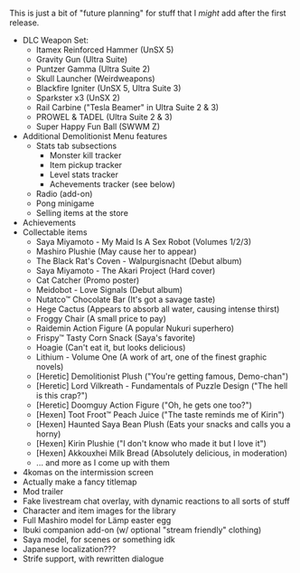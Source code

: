 This is just a bit of "future planning" for stuff that I *might* add
after the first release.

* DLC Weapon Set:
  - Itamex Reinforced Hammer (UnSX 5)
  - Gravity Gun (Ultra Suite)
  - Puntzer Gamma (Ultra Suite 2)
  - Skull Launcher (Weirdweapons)
  - Blackfire Igniter (UnSX 5, Ultra Suite 3)
  - Sparkster x3 (UnSX 2)
  - Rail Carbine ("Tesla Beamer" in Ultra Suite 2 & 3)
  - PROWEL & TADEL (Ultra Suite 2 & 3)
  - Super Happy Fun Ball (SWWM Z)
* Additional Demolitionist Menu features
  - Stats tab subsections
    - Monster kill tracker
    - Item pickup tracker
    - Level stats tracker
    - Achevements tracker (see below)
  - Radio (add-on)
  - Pong minigame
  - Selling items at the store
* Achievements
* Collectable items
  - Saya Miyamoto - My Maid Is A Sex Robot (Volumes 1/2/3)
  - Mashiro Plushie (May cause her to appear)
  - The Black Rat's Coven - Walpurgisnacht (Debut album)
  - Saya Miyamoto - The Akari Project (Hard cover)
  - Cat Catcher (Promo poster)
  - Meidobot - Love Signals (Debut album)
  - Nutatco™ Chocolate Bar (It's got a savage taste)
  - Hege Cactus (Appears to absorb all water, causing intense thirst)
  - Froggy Chair (A small price to pay)
  - Raidemin Action Figure (A popular Nukuri superhero)
  - Frispy™ Tasty Corn Snack (Saya's favorite)
  - Hoagie (Can't eat it, but looks delicious)
  - Lithium - Volume One (A work of art, one of the finest graphic novels)
  - [Heretic] Demolitionist Plush ("You're getting famous, Demo-chan")
  - [Heretic] Lord Vilkreath - Fundamentals of Puzzle Design ("The hell is this crap?")
  - [Heretic] Doomguy Action Figure ("Oh, he gets one too?")
  - [Hexen] Toot Froot™ Peach Juice ("The taste reminds me of Kirin")
  - [Hexen] Haunted Saya Bean Plush (Eats your snacks and calls you a horny)
  - [Hexen] Kirin Plushie ("I don't know who made it but I love it")
  - [Hexen] Akkouxhei Milk Bread (Absolutely delicious, in moderation)
  - ... and more as I come up with them
* 4komas on the intermission screen
* Actually make a fancy titlemap
* Mod trailer
* Fake livestream chat overlay, with dynamic reactions to all sorts of stuff
* Character and item images for the library
* Full Mashiro model for Lämp easter egg
* Ibuki companion add-on (w/ optional "stream friendly" clothing)
* Saya model, for scenes or something idk
* Japanese localization???
* Strife support, with rewritten dialogue
